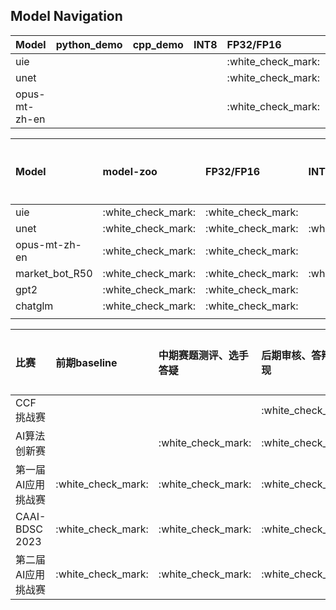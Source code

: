 ## Model Navigation

|Model                      |python_demo         |cpp_demo            |INT8                |FP32/FP16           |dynamic             |shape               |
|:-                         |:-                  |:-                  |:-                  |:-                  |:-                  |:-                  |
|uie                        |                    |                    |                    |:white\_check\_mark:|                    |                    |
|unet                       |                    |                    |                    |:white\_check\_mark:|                    |                    |
|opus-mt-zh-en              |                    |                    |                    |:white\_check\_mark:|                    |                    |

|Model                      |model-zoo           |FP32/FP16           |INT8                |自我评分    |
|:-                         |:-                  |:-                  |:-                  |:-         |
|uie                        |:white\_check\_mark:|:white\_check\_mark:|                    |  4        |
|unet                       |:white\_check\_mark:|:white\_check\_mark:|:white\_check\_mark:|   4       |
|opus-mt-zh-en              |:white\_check\_mark:|:white\_check\_mark:|                    |    4      |
|market_bot_R50             |:white\_check\_mark:|:white\_check\_mark:|:white\_check\_mark:|     4     |
|gpt2                       |:white\_check\_mark:|:white\_check\_mark:|                    |      3    |
|chatglm                    |:white\_check\_mark:|:white\_check\_mark:|                    |       3   |
          |

|比赛                       |前期baseline        |中期赛题测评、选手答疑 |后期审核、答辩与复现 |参赛人数 |自我评分    |
|:-                         |:-                  |:-                  |:-                  |:-     |:-          |
|CCF挑战赛                   |           |           |:white\_check\_mark:|   -    |    3      |
|AI算法创新赛                |           |:white\_check\_mark:|:white\_check\_mark:|    -   |    4      |
|第一届AI应用挑战赛          |:white\_check\_mark:|:white\_check\_mark:|:white\_check\_mark:|    52   |    4      |
|CAAI-BDSC 2023             |:white\_check\_mark:|:white\_check\_mark:|:white\_check\_mark:|    141 |    4      |
|第二届AI应用挑战赛          |:white\_check\_mark:|:white\_check\_mark:|:white\_check\_mark:|    40   |    3      |